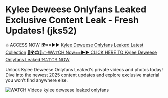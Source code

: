 # Kylee Deweese Onlyfans Leaked Exclusive Content Leak - Fresh Updates! (jks52)

🔥 ACCESS NOW 🌍==►► <a href="https://tinyurl.com/3fjeunct" rel="nofollow">Kylee Deweese Onlyfans Leaked Latest Collection</a></h3>
[🔴🌍📺📱👉WA𝚃CH Now==►► CLICK HERE TO Kylee Deweese Onlyfans Leaked 𝚆𝙰𝚃𝙲𝙷 NOW](https://tinyurl.com/3fjeunct)

Unlock Kylee Deweese Onlyfans Leaked's private videos and photos today! Dive into the newest 2025 content updates and explore exclusive material you won’t find anywhere else.


<a href="https://tinyurl.com/3fjeunct" rel="nofollow" data-target="animated-image.originalLink"><img src="https://camo.githubusercontent.com/8a4f000d20f83aca3bf7ec5f350d767afa0574a8a352519fd8cfa583a6f93a33/68747470733a2f2f692e696d6775722e636f6d2f644a486b345a712e676966" alt="WATCH Videos" data-canonical-src="https://i.imgur.com/dJHk4Zq.gif" style="max-width: 100%; display: inline-block;" data-target="animated-image.originalImage"></a>
kylee deweese leaked onlyfans